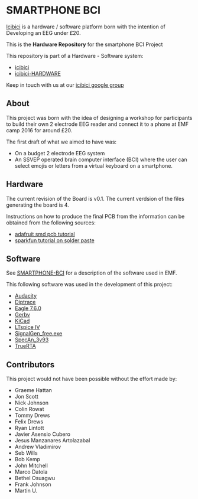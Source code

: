 # SMARTPHONE BCI

[Icibici](https://icibici.github.io/smartphone-bci-hardware) is a hardware / software platform born with the intention of Developing an EEG under £20.

This is the **Hardware Repository** for the smartphone BCI Project

This repository is part of a Hardware - Software system:

* [icibici](https://github.com/icibici/smartphone-bci)
* [icibici-HARDWARE](https://github.com/icibici/smartphone-bci-hardware)

Keep in touch with us at our [icibici google group](https://groups.google.com/forum/#!forum/icibici)

## About

This project was born with the idea of designing a workshop for participants to build their own 2 electrode EEG reader and connect it to a phone at EMF camp 2016 for around £20.

The first draft of what we aimed to have was:

* On a budget 2 electrode EEG system
* An SSVEP operated brain computer interface (BCI) where the user can select emojis or letters from a virtual keyboard on a smartphone.

## Hardware

The current revision of the Board is v0.1. The current verdsion of the files generating the board is 4.

Instructions on how to produce the final PCB from the information can be obtained from the following sources:

* [adafruit smd pcb tutorial](https://learn.adafruit.com/smt-manufacturing)
* [sparkfun tutorial on solder paste](https://www.sparkfun.com/tutorials/58)


## Software

See [SMARTPHONE-BCI](https://github.com/capitancambio/smartphone-bci) for a description of the software used in EMF.

This following software was used in the development of this project:

* [Audacity](www.audacityteam.org)
* [Diptrace](diptrace.com)
* [Eagle 7.6.0](https://cadsoft.io/)
* [Gerbv](gerbv.geda-project.org)
* [KiCad](kicad-pcb.org)
* [LTspice IV](www.linear.com/ltspice)
* [SignalGen_free.exe](http://www.dr-jordan-design.de/Download/SigGen.zip)
* [SpecAn_3v93](www.techmind.org/audio/specanaly.html)
* [TrueRTA](https://www.trueaudio.com/rta_abt1.htm)


## Contributors

This project would not have been possible without the effort made by: 

- Graeme Hattan
- Jon Scott
- Nick Johnson
- Colin Rowat
- Tommy Drews
- Felix Drews
- Ryan Lintott
- Javier Asensio Cubero
- Jesus Manzanares Artolazabal
- Andrew Vladimirov
- Seb Wills
- Bob Kemp
- John Mitchell
- Marco Datola
- Bethel Osuagwu
- Frank Johnson
- Martin U.
